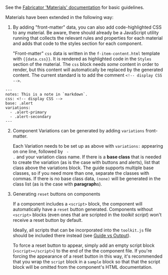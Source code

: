 See the [Fabricator 'Materials' documentation](http://fbrctr.github.io/building-a-toolkit/materials.html) for basic guidelines.

Materials have been extended in the following way:

1. By adding "front-matter" data, you can also add code-highlighted CSS to any material. Be aware, there should already be a JavaScript utility running that collects the relevant rules and properties for each material and adds that code to the styles section for each component.

    "Front-matter" `css` data is written in the `f-item-content.html` template with `{{data.css}}`. It is rendered as highlighted code in the `Styles` section of the material. The `css` block needs *some* content in order to render, but this content will automatically be replaced by the generated content. The current standard is to add the comment `<!-- display CSS -->`.

```markup
---
notes: This is a note in `markdown`.
css: <!-- display CSS -->
base: .alert
variations:
  - .alert-primary
  - .alert-secondary
---
```

2. Component Variations can be generated by adding `variations` front-matter.

    Each Variation needs to be set up as above with `variations:` appearing on one line, followed by <code>  - .</code> and your variation class name. If there is a **base class** that is needed to create the variation (as is the case with buttons and alerts), list that class above the variations block. The guide supports multiple base classes, so if you need more than one, separate the classes with commas. If there is no base class data, `(none)` will be generated in the class list (as is the case with **paragraph**s).

3. Generating `reset` buttons on components

    If a component includes a `<script>` block, the component will automatically have a `reset` button generated. Components without `<script>` blocks (even ones that are scripted in the *toolkit script*) won't receive a reset button by default.

    Ideally, all scripts that can be incorporated into the `toolkit.js` file should be included there instead (see [Guide vs Output](#guide-vs-output)).

    To force a reset button to appear, simply add an empty script block (`<script></script>`) to the end of the the component file. If you're forcing the appearance of a reset button in this way, it's recommended that you wrap the `script` block in a `sample` block so that that the script block will be omitted from the component's HTML documentation.
